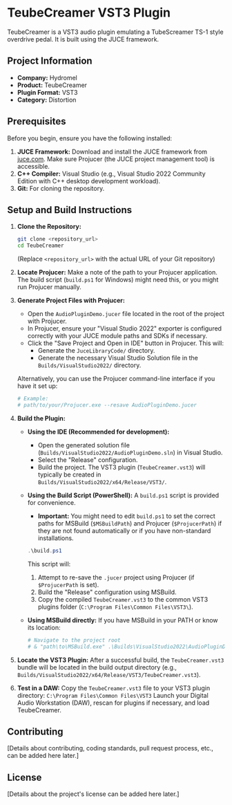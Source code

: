 # TeubeCreamer VST3 Plugin

TeubeCreamer is a VST3 audio plugin emulating a TubeScreamer TS-1 style overdrive pedal.
It is built using the JUCE framework.

## Project Information

*   **Company:** Hydromel
*   **Product:** TeubeCreamer
*   **Plugin Format:** VST3
*   **Category:** Distortion

## Prerequisites

Before you begin, ensure you have the following installed:

1.  **JUCE Framework:** Download and install the JUCE framework from [juce.com](https://juce.com/). Make sure Projucer (the JUCE project management tool) is accessible.
2.  **C++ Compiler:** Visual Studio (e.g., Visual Studio 2022 Community Edition with C++ desktop development workload).
3.  **Git:** For cloning the repository.

## Setup and Build Instructions

1.  **Clone the Repository:**
    ```bash
    git clone <repository_url>
    cd TeubeCreamer
    ```
    (Replace `<repository_url>` with the actual URL of your Git repository)

2.  **Locate Projucer:**
    Make a note of the path to your Projucer application. The build script (`build.ps1` for Windows) might need this, or you might run Projucer manually.

3.  **Generate Project Files with Projucer:**
    *   Open the `AudioPluginDemo.jucer` file located in the root of the project with Projucer.
    *   In Projucer, ensure your "Visual Studio 2022" exporter is configured correctly with your JUCE module paths and SDKs if necessary.
    *   Click the "Save Project and Open in IDE" button in Projucer. This will:
        *   Generate the `JuceLibraryCode/` directory.
        *   Generate the necessary Visual Studio Solution file in the `Builds/VisualStudio2022/` directory.

    Alternatively, you can use the Projucer command-line interface if you have it set up:
    ```bash
    # Example:
    # path/to/your/Projucer.exe --resave AudioPluginDemo.jucer
    ```

4.  **Build the Plugin:**

    *   **Using the IDE (Recommended for development):**
        *   Open the generated solution file (`Builds/VisualStudio2022/AudioPluginDemo.sln`) in Visual Studio.
        *   Select the "Release" configuration.
        *   Build the project. The VST3 plugin (`TeubeCreamer.vst3`) will typically be created in `Builds/VisualStudio2022/x64/Release/VST3/`.

    *   **Using the Build Script (PowerShell):**
        A `build.ps1` script is provided for convenience.
        *   **Important:** You might need to edit `build.ps1` to set the correct paths for MSBuild (`$MSBuildPath`) and Projucer (`$ProjucerPath`) if they are not found automatically or if you have non-standard installations.
        ```powershell
        .\build.ps1
        ```
        This script will:
        1.  Attempt to re-save the `.jucer` project using Projucer (if `$ProjucerPath` is set).
        2.  Build the "Release" configuration using MSBuild.
        3.  Copy the compiled `TeubeCreamer.vst3` to the common VST3 plugins folder (`C:\Program Files\Common Files\VST3\`).

    *   **Using MSBuild directly:**
        If you have MSBuild in your PATH or know its location:
        ```powershell
        # Navigate to the project root
        # & "path\to\MSBuild.exe" .\Builds\VisualStudio2022\AudioPluginDemo.sln /p:Configuration=Release /p:Platform=x64
        ```

5.  **Locate the VST3 Plugin:**
    After a successful build, the `TeubeCreamer.vst3` bundle will be located in the build output directory (e.g., `Builds/VisualStudio2022/x64/Release/VST3/TeubeCreamer.vst3`).

6.  **Test in a DAW:**
    Copy the `TeubeCreamer.vst3` file to your VST3 plugin directory: `C:\Program Files\Common Files\VST3`
    Launch your Digital Audio Workstation (DAW), rescan for plugins if necessary, and load TeubeCreamer.

## Contributing

[Details about contributing, coding standards, pull request process, etc., can be added here later.]

## License

[Details about the project's license can be added here later.] 